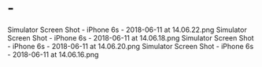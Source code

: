 # -
Simulator Screen Shot - iPhone 6s - 2018-06-11 at 14.06.22.png
Simulator Screen Shot - iPhone 6s - 2018-06-11 at 14.06.18.png
Simulator Screen Shot - iPhone 6s - 2018-06-11 at 14.06.20.png
Simulator Screen Shot - iPhone 6s - 2018-06-11 at 14.06.16.png
